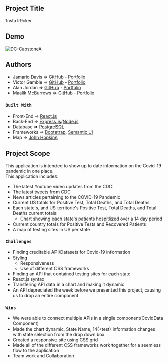 ## Project Title
1nstaTr9cker

## Demo
![DC-CapstoneA](https://user-images.githubusercontent.com/24234259/81083013-07918b80-8ec2-11ea-9211-29a37a1b3876.gif)


## Authors
 
  - Jamario Davis => [GitHub](https://github.com/jamariod) - [Portfolio](https://jamarioadavis.netlify.app/)
  - Victor Gamble => [GitHub](https://github.com/VictorGamble) - [Portfolio](https://victorgamble.github.io/)
  - Alan Jordan => [GitHub](https://github.com/alanbjordan) - [Portfolio](https://alanjordan.netlify.app/)
  - Maalik McBurrows => [GitHub](https://github.com/maalik-mcburrows) - [Portfolio](https://maalik-mcburrows.github.io/portfolio-v2/)

### `Built With`
  - Front-End => [React.js](https://reactjs.org/)
  - Back-End => [Express.js](https://expressjs.com/)/[Node.js](https://nodejs.org/en/)
  - Database => [PostgreSQL](https://www.postgresql.org/)
  - Frameworks => [Bootstrap](https://getbootstrap.com/), [Semantic UI](https://semantic-ui.com/)
  - Map => [John Hopkins](https://coronavirus.jhu.edu/us-map)
  

## Project Scope

This application is intended to show up to date information on the Covid-19 pandemic in one place.<br/>
This application includes:
  - The latest Youtube video updates from the CDC
  - The latest tweets from CDC
  - News articles pertaining to the COVID-19 Pandemic
  - Current US totals for Positive Test, Total Deaths, and Total Deaths
  - Each state's, and US territorie's Positive Test, Total Deaths, and Total Deaths current totals
      - Chart showing each state's patients hospitlized over a 14 day period
  - Current country totals for Positive Tests and Recovered Patients
  - A map of testing sites in US per state
    

### `Challenges`

- Finding creditable API/Datasets for Covid-19 information
- Styling
  - Responsiveness
  - Use of different CSS frameworks
- Finding an API that contained testing sites for each state
- React.js syntax
- Transfering API data in a chart and making it dynamic
- An API depreciated the week before we presented this project,
  causing us to drop an entire component

### `Wins`
- We were able to connect multiple APIs in a single component(CovidData Component)
- Made the chart dynamic, State Name, 14(+test) information changes with state selection from the drop down box
- Created a responsive site using CSS grid
- Made all of the different CSS frameworks work together for a seemless flow to the application
- Team work and Collaboration


